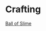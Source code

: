 <!-- TITLE: Crafting -->
<!-- SUBTITLE: General crafty things that might not require particularly talented hands -->

# Crafting

[Ball of Slime](ball-of-slime)